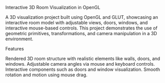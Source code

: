 Interactive 3D Room Visualization in OpenGL

A 3D visualization project built using OpenGL and GLUT, showcasing an interactive room model with adjustable views, doors, windows, and interactive mouse-based controls.
This project demonstrates the use of geometric primitives, transformations, and camera manipulation in a 3D environment.

Features

Rendered 3D room structure with realistic elements like walls, doors, and windows.
Adjustable camera angles via mouse and keyboard controls.
Interactive components such as doors and window visualization.
Smooth rotation and motion using mouse drag.
